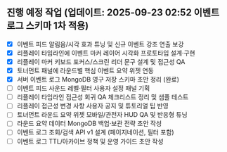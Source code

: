 ## 진행 예정 작업 (업데이트: 2025-09-23 02:52 이벤트 로그 스키마 1차 적용)
- [x] 이벤트 피드 알림음/시각 효과 튜닝 및 신규 이벤트 강조 연출 보강
- [x] 리플레이 타임라인에 이벤트 마커 레이어 시각화 프로토타입 설계·구현
- [x] 리플레이 마커 키보드 포커스/스크린 리더 문구 설계 및 접근성 QA
- [x] 토너먼트 패널에 라운드별 핵심 이벤트 요약 위젯 연동
- [x] 서버 이벤트 로그 MongoDB 영구 저장 스키마 초안 정리 (완료)
- [ ] 이벤트 피드 사운드 레벨·필터 사용자 설정 패널 기획
- [ ] 리플레이 타임라인 접근성 회귀 QA 체크리스트 정리 및 샘플 테스트
- [ ] 리플레이 접근성 변경 사항 사용자 공지 및 튜토리얼 팁 반영
- [ ] 토너먼트 라운드 요약 위젯 모바일/관전자 HUD QA 및 반응형 튜닝
- [ ] 라운드 요약 데이터 MongoDB 백업·보관 전략 초안 작성
- [ ] 이벤트 로그 조회/검색 API v1 설계 (페이지네이션, 필터 포함)
- [ ] 이벤트 로그 TTL/아카이브 정책 및 운영 가이드 초안 작성
